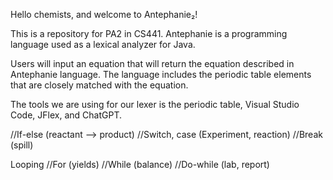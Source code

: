 Hello chemists, and welcome to Antephanie₂!

This is a repository for PA2 in CS441. Antephanie is a programming language used as a lexical analyzer for Java. 

Users will input an equation that will return the equation described in Antephanie language. The language includes the periodic table
elements that are closely matched with the equation. 

The tools we are using for our lexer is the periodic table, Visual Studio Code, JFlex, and ChatGPT.

//If-else (reactant --> product)
//Switch, case (Experiment, reaction)
//Break (spill)

Looping
//For (yields)
//While (balance)
//Do-while (lab, report)

